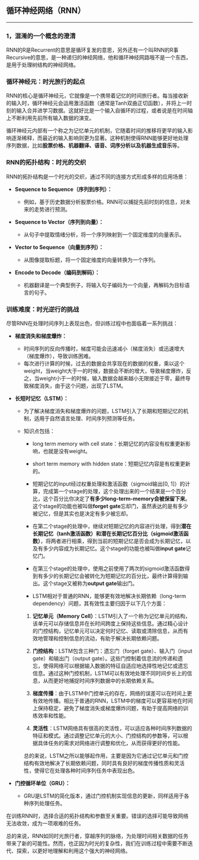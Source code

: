 ## 循环神经网络（RNN）

---
### 1，混淆的一个概念的澄清

RNN的R是Recurrent的意思是循环复发的意思，另外还有一个叫RNN的R事Recursive的意思，是一种递归的神经网络，他和循环神经网路哦不是一个东西，是用于处理树结构的神经网络。


### 循环神经元：时光旅行的起点

RNN的核心是循环神经元，它就像是一个携带着记忆的时间旅行者。每当接收新的输入时，循环神经元会运用激活函数（通常是Tanh双曲正切函数），并将上一时刻的输入合并进学习数据。这就好比是一个输入自循环的过程，或者说是在时间轴上不断利用先前所有输入数据的演变。

循环神经元内部有一个称之为记忆单元的机制，它随着时间的推移将更早的输入影响逐渐稀释，而最近的输入影响则更为显著。这种机制使得RNN能够更好地处理序列数据，比如**股票价格、机器翻译、语音、词序分析以及机器生成音乐**等。

### RNN的拓扑结构：时光的交织

RNN的拓扑结构是一个时光的交织，通过不同的连接方式形成多样的应用场景：

- **Sequence to Sequence（序列到序列）：**
  - 例如，基于历史数据分析股票价格。RNN可以捕捉先前时刻的信息，对未来的走势进行预测。

- **Sequence to Vector（序列到向量）：**
  - 从句子中提取情绪分析，将一个序列映射到一个固定维度的向量表示。

- **Vector to Sequence（向量到序列）：**
  - 从图像提取标题，将一个固定维度的向量转换为一个序列。

- **Encode to Decode（编码到解码）：**
  - 机器翻译是一个典型例子，将输入句子编码为一个向量，再解码为目标语言的句子。

### 训练难度：时光逆行的挑战

尽管RNN在处理时间序列上表现出色，但训练过程中也面临着一系列挑战：

- **梯度消失和梯度爆炸：**
  - 时间序列的反向传播时，梯度可能会迅速减小（梯度消失）或迅速增大（梯度爆炸），导致训练困难。
  - 每次进行计算的时候，过去的数据会共享现在的数据的权重，乘以这个weight，当weight大于一的时候，数据会不断的增大，导致梯度爆炸，反之，当weight小于一的时候，输入数据会越来越小无限接近于零，最终导致梯度消失，由于这个问题，出现了LSTM。

- **长短时记忆（LSTM）：**
  - 为了解决梯度消失和梯度爆炸的问题，LSTM引入了长期和短期记忆的机制，适用于自然语言处理、时间序列预测等任务。
  - 知识点包括：
    - long term memory with cell state：长期记忆的内容没有权重更新影响，也就是没有weight。
    - short term memory with hidden state：短期记忆内容是有权重更新的。
    - 短期记忆的input经过权重处理和激活函数（sigmoid输出[0, 1]）的计算，完成第一个stage的处理，这个处理出来的一个结果是一个百分比，这个百分比你决定了**有多少long-term-memory会被保留下来**。这个stage的功能也被叫做**forget gate**忘却门，虽然表达的是有多少被记忆，但是其实也是决定有多少被忘却。
    - 在第二个stage的处理中，继续对短期记忆的内容进行处理，得到**潜在长期记忆（tanh激活函数）**和**潜在长期记忆百分比（sigmoid激活函数）**，将两者进行相乘，得到当前的短期记忆是否会成为长期记忆，以及有多少内容成为长期记忆。这个stage的功能也被叫做**input gate**记忆门。
    - 在第三个stage的处理中，使用之前使用了两次的sigmoid激活函数得到有多少的长期记忆会被转化为短期记忆的百分比，最终计算得到输出。这个stage又被称为**output gate**输出门。

    - LSTM相对于普通的RNN，能够更有效地解决长期依赖（long-term dependency）问题，其有效性主要归因于以下几个方面：

    1. **记忆单元（Memory Cell）**：LSTM引入了一个称为记忆单元的结构，该单元可以存储信息并在长时间跨度上保持这些信息。通过精心设计的门控结构，记忆单元可以决定何时记忆、读取或清除信息，从而有效地管理和控制信息的流动，有助于解决长期依赖问题。

    2. **门控结构**：LSTM包含三种门：遗忘门（forget gate）、输入门（input gate）和输出门（output gate）。这些门控制着信息流的传递和遗忘，使得网络可以根据输入数据的特征自适应地选择性地记忆或遗忘信息。通过这种门控机制，LSTM可以有效地处理不同时间步长上的信息，从而更好地捕捉时间序列数据中的长期依赖关系。

    3. **梯度传播**：由于LSTM中门控单元的存在，网络的误差可以在时间上更有效地传播。相比于普通的RNN，LSTM中的梯度可以更容易地在时间上保持稳定，避免了梯度消失或梯度爆炸问题，有助于提高网络的训练效率和性能。

    4. **灵活性**：LSTM网络具有很高的灵活性，可以适应各种时间序列数据的特征和模式。通过调整记忆单元的大小、门控结构的参数等，可以根据具体任务的需求对网络进行调整和优化，从而获得更好的性能。

    总的来说，LSTM之所以能够起作用，主要是因为它通过记忆单元和门控结构有效地解决了长期依赖问题，同时具有良好的梯度传播性质和灵活性，使得它在处理各种时间序列任务中表现出色。

- **门控循环单位（GRU）：**
  - GRU是LSTM的简化版本，通过门控机制实现信息的更新，同样适用于各种序列处理任务。

在训练RNN时，选择合适的拓扑结构和参数至关重要。错误的选择可能导致网络无法收敛，成为一项艰难的任务。

总的来说，RNN如同时光旅行者，穿越序列的脉络，为处理时间相关数据的任务带来了新的可能性。然而，也正因为时光的复杂性，我们在训练过程中需要不断迭代、探索，以更好地理解和利用这个强大的神经网络。
